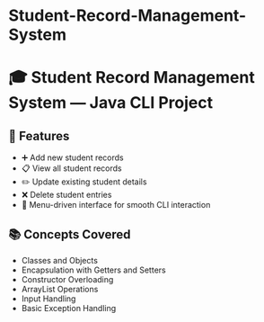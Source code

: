 # Student-Record-Management-System
# 🎓 Student Record Management System — Java CLI Project
## 📌 Features

- ➕ Add new student records  
- 📋 View all student records  
- ✏️ Update existing student details  
- ❌ Delete student entries  
- 🧭 Menu-driven interface for smooth CLI interaction  

## 📚 Concepts Covered

- Classes and Objects  
- Encapsulation with Getters and Setters  
- Constructor Overloading  
- ArrayList Operations  
- Input Handling  
- Basic Exception Handling  

